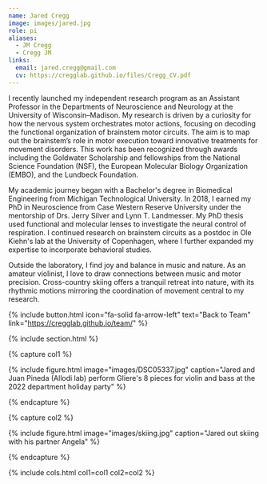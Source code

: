 ```yaml
---
name: Jared Cregg
image: images/jared.jpg
role: pi
aliases:
  - JM Cregg
  - Cregg JM
links:
  email: jared.cregg@gmail.com
  cv: https://cregglab.github.io/files/Cregg_CV.pdf
---
```


I recently launched my independent research program as an Assistant Professor in the Departments of Neuroscience and Neurology at the University of Wisconsin–Madison. My research is driven by a curiosity for how the nervous system orchestrates motor actions, focusing on decoding the functional organization of brainstem motor circuits. The aim is to map out the brainstem’s role in motor execution toward innovative treatments for movement disorders. This work has been recognized through awards including the Goldwater Scholarship and fellowships from the National Science Foundation (NSF), the European Molecular Biology Organization (EMBO), and the Lundbeck Foundation.

My academic journey began with a Bachelor's degree in Biomedical Engineering from Michigan Technological University. In 2018, I earned my PhD in Neuroscience from Case Western Reserve University under the mentorship of Drs. Jerry Silver and Lynn T. Landmesser. My PhD thesis used functional and molecular lenses to investigate the neural control of respiration. I continued research on brainstem circuits as a postdoc in Ole Kiehn's lab at the University of Copenhagen, where I further expanded my expertise to incorporate behavioral studies.

Outside the laboratory, I find joy and balance in music and nature. As an amateur violinist, I love to draw connections between music and motor precision. Cross-country skiing offers a tranquil retreat into nature, with its rhythmic motions mirroring the coordination of movement central to my research.

{% include button.html icon="fa-solid fa-arrow-left" text="Back to Team" link="https://cregglab.github.io/team/" %}

{% include section.html %}

{% capture col1 %}

{% include figure.html image="images/DSC05337.jpg" caption="Jared and Juan Pineda (Allodi lab) perform Gliere's 8 pieces for violin and bass at the 2022 department holiday party" %}

{% endcapture %}

{% capture col2 %}

{% include figure.html image="images/skiing.jpg" caption="Jared out skiing with his partner Angela" %}

{% endcapture %}

{% include cols.html col1=col1 col2=col2 %}

